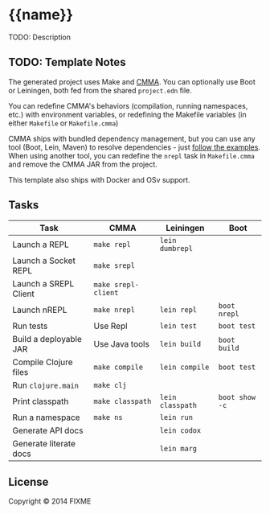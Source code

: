 # {{name}}

TODO: Description

## TODO: Template Notes

The generated project uses Make and [CMMA](https://github.com/ohpauleez/cmma).
You can optionally use Boot or Leiningen, both fed from the shared `project.edn` file.

You can redefine CMMA's behaviors (compilation, running namespaces, etc.) with
environment variables, or redefining the Makefile variables (in either `Makefile` or `Makefile.cmma`)

CMMA ships with bundled dependency management, but you can use any tool (Boot, Lein, Maven)
to resolve dependencies - just [follow the examples](https://github.com/ohpauleez/cmma/tree/master/cmma-clj/examples).
When using another tool, you can redefine the `nrepl` task in `Makefile.cmma` and remove the CMMA JAR from the project.

This template also ships with Docker and OSv support.


## Tasks

| Task                   |     CMMA       |   Leiningen      |     Boot     |
|------------------------|----------------|------------------|--------------|
| Launch a REPL          | `make repl`    |  `lein dumbrepl` |              |
| Launch a Socket REPL   | `make srepl`   |                  |              |
| Launch a SREPL Client  | `make srepl-client`   |           |              |
| Launch nREPL           | `make nrepl`   |  `lein repl`     | `boot nrepl` |
| Run tests              | Use Repl       |  `lein test`     | `boot test`  |
| Build a deployable JAR | Use Java tools |  `lein build`    | `boot build` |
| Compile Clojure files  | `make compile` |  `lein compile`  | `boot test`  |
| Run `clojure.main`     | `make clj`     |                  |              |
| Print classpath        | `make classpath` |  `lein classpath` | `boot show -c`  |
| Run a namespace        | `make ns`      |  `lein run`      |              |
| Generate API docs      |                |  `lein codox`    |              |
| Generate literate docs |                |  `lein marg`     |              |


## License

Copyright © 2014 FIXME
